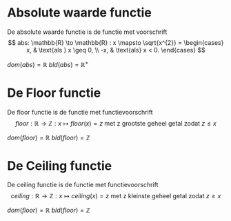 # Absolute waarde functie
De absolute waarde functie is de functie met voorschrift
$$
abs: \mathbb{R} \to \mathbb{R} : x \mapsto \sqrt{x^{2}} = \begin{cases}
  x, & \text{als } x \geq 0, \\
  -x, & \text{als} x < 0.
\end{cases}
$$

$dom(abs) = \mathbb{R}$
$bld(abs) = \mathbb{R^{+}}$

# De Floor functie
De floor functie is de functie met functievoorschrift
$$
    floor: \mathbb{R} \to \mathbb{Z} : x \mapsto floor(x) = z \text{ met z grootste geheel getal zodat } z \leq x 
$$

$dom(floor) = \mathbb{R}$
$bld(floor) = \mathbb{Z}$

# De Ceiling functie
De ceiling functie is de functie met functievoorschrift
$$
    ceiling: \mathbb{R} \to \mathbb{Z} : x \mapsto ceiling(x) = z \text{ met z kleinste geheel getal zodat } z \geq x 
$$

$dom(floor) = \mathbb{R}$
$bld(floor) = \mathbb{Z}$
